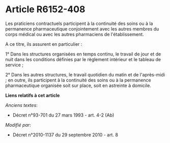 # Article R6152-408

Les praticiens contractuels participent à la continuité des soins ou à la permanence pharmaceutique conjointement avec les
autres membres du corps médical ou avec les autres pharmaciens de l'établissement.

A ce titre, ils assurent en particulier :

1° Dans les structures organisées en temps continu, le travail de jour et de nuit dans les conditions définies par le
règlement intérieur et le tableau de service ;

2° Dans les autres structures, le travail quotidien du matin et de l'après-midi ; en outre, ils participent à la continuité
des soins ou à la permanence pharmaceutique organisée soit sur place, soit en astreinte à domicile.

**Liens relatifs à cet article**

_Anciens textes_:

  - Décret n°93-701 du 27 mars 1993 - art. 4-2 (Ab)

_Modifié par_:

  - Décret n°2010-1137 du 29 septembre 2010 - art. 8
